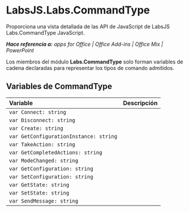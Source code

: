 
# LabsJS.Labs.CommandType
Proporciona una vista detallada de las API de JavaScript de LabsJS Labs.CommandType JavaScript.

 _**Hace referencia a:** apps for Office | Office Add-ins | Office Mix | PowerPoint_

Los miembros del módulo **Labs.CommandType** solo forman variables de cadena declaradas para representar los tipos de comando admitidos.

## Variables de CommandType


|Variable|Descripción|
|:-----|:-----|
| `var Connect: string`||
| `var Disconnect: string`||
| `var Create: string`||
| `var GetConfigurationInstance: string`||
| `var TakeAction: string`||
| `var GetCompletedActions: string`||
| `var ModeChanged: string`||
| `var GetConfiguration: string`||
| `var SetConfiguration: string`||
| `var GetState: string`||
| `var SetState: string`||
| `var SendMessage: string`||
